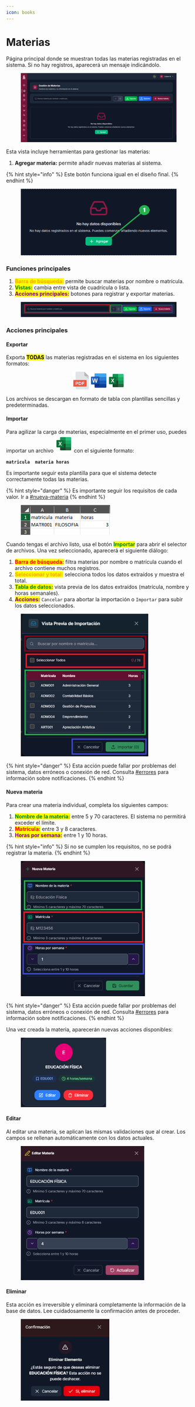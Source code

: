 ```yaml
---
icon: books
---
```


# Materias

Página principal donde se muestran todas las materias registradas en el sistema. Si no hay registros, aparecerá un mensaje indicándolo.

<figure><img src="../.gitbook/assets/Captura de pantalla 2025-10-09 092836.png" alt=""><figcaption></figcaption></figure>

Esta vista incluye herramientas para gestionar las materias:

1. **Agregar materia:** permite añadir nuevas materias al sistema.

{% hint style="info" %}
Este botón funciona igual en el diseño final.
{% endhint %}

<figure><img src="../.gitbook/assets/Captura de pantalla 2025-10-09 142302.png" alt="" width="495"><figcaption></figcaption></figure>

### Funciones principales

1. <mark style="color:orange;">**Barra de búsqueda:**</mark> permite buscar materias por nombre o matrícula.
2. <mark style="color:green;">**Vistas:**</mark> cambia entre vista de cuadrícula o lista.
3. <mark style="color:purple;">**Acciones principales:**</mark> botones para registrar y exportar materias.

<figure><img src="../.gitbook/assets/Captura de pantalla 2025-10-09 143609.png" alt=""><figcaption></figcaption></figure>

### Acciones principales

#### Exportar

Exporta <mark style="color:$success;">**TODAS**</mark> las materias registradas en el sistema en los siguientes formatos:

<p align="center"><img src="../.gitbook/assets/pdf-24.svg" alt=""><img src="../.gitbook/assets/word-24.svg" alt=""><img src="../.gitbook/assets/excel-24.svg" alt=""></p>

Los archivos se descargan en formato de tabla con plantillas sencillas y predeterminadas.

#### Importar

Para agilizar la carga de materias, especialmente en el primer uso, puedes importar un archivo ![](../.gitbook/assets/excel-24.svg) con el siguiente formato:

<pre class="language-csv" data-title="formato.xlsx" data-overflow="wrap" data-line-numbers data-full-width="true"><code class="lang-csv"><strong>matricula	materia	horas
</strong></code></pre>

Es importante seguir esta plantilla para que el sistema detecte correctamente todas las materias.

{% hint style="danger" %}
Es importante seguir los requisitos de cada valor. Ir a [#nueva-materia](materias.md#nueva-materia "mention")
{% endhint %}

<figure><img src="../.gitbook/assets/Captura de pantalla 2025-10-09 150849.png" alt=""><figcaption></figcaption></figure>

Cuando tengas el archivo listo, usa el botón <mark style="color:green;">**Importar**</mark> para abrir el selector de archivos. Una vez seleccionado, aparecerá el siguiente diálogo:

1. <mark style="color:red;">**Barra de búsqueda:**</mark> filtra materias por nombre o matrícula cuando el archivo contiene muchos registros.
2. <mark style="color:orange;">**Seleccionar y total:**</mark> selecciona todos los datos extraídos y muestra el total.
3. <mark style="color:green;">**Tabla de datos:**</mark> vista previa de los datos extraídos (matrícula, nombre y horas semanales).
4. <mark style="color:purple;">**Acciones:**</mark> `Cancelar` para abortar la importación o `Importar` para subir los datos seleccionados.

<figure><img src="../.gitbook/assets/Captura de pantalla 2025-10-09 151813.png" alt="" width="347"><figcaption></figcaption></figure>

{% hint style="danger" %}
Esta acción puede fallar por problemas del sistema, datos erróneos o conexión de red. Consulta [#errores](../otros/importante.md#errores "mention") para información sobre notificaciones.
{% endhint %}

#### Nueva materia

Para crear una materia individual, completa los siguientes campos:

1. <mark style="color:green;">**Nombre de la materia:**</mark> entre 5 y 70 caracteres. El sistema no permitirá exceder el límite.
2. <mark style="color:red;">**Matrícula:**</mark> entre 3 y 8 caracteres.
3. <mark style="color:purple;">**Horas por semana:**</mark> entre 1 y 10 horas.

{% hint style="info" %}
Si no se cumplen los requisitos, no se podrá registrar la materia.
{% endhint %}

<figure><img src="../.gitbook/assets/Captura de pantalla 2025-10-09 160150.png" alt="" width="338"><figcaption></figcaption></figure>

{% hint style="danger" %}
Esta acción puede fallar por problemas del sistema, datos erróneos o conexión de red. Consulta [#errores](../otros/importante.md#errores "mention") para información sobre notificaciones.
{% endhint %}

Una vez creada la materia, aparecerán nuevas acciones disponibles:

<figure><img src="../.gitbook/assets/Captura de pantalla 2025-10-09 161933.png" alt="" width="232"><figcaption></figcaption></figure>

#### Editar

Al editar una materia, se aplican las mismas validaciones que al crear. Los campos se rellenan automáticamente con los datos actuales.

<figure><img src="../.gitbook/assets/Captura de pantalla 2025-10-09 161903.png" alt="" width="336"><figcaption></figcaption></figure>

#### Eliminar

Esta acción es irreversible y eliminará completamente la información de la base de datos. Lee cuidadosamente la confirmación antes de proceder.

<figure><img src="../.gitbook/assets/Captura de pantalla 2025-10-09 162306.png" alt="" width="241"><figcaption></figcaption></figure>
